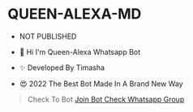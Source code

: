 # QUEEN-ALEXA-MD
- NOT PUBLISHED

- 👋 Hi I'm Queen-Alexa Whatsapp Bot
- ✨ Developed By Timasha
- 😍 2022 The Best Bot Made In A Brand New Way

> Check To Bot <a href="https://chat.whatsapp.com/Lstgiwvbqms8BQbZNnrrlY"> Join Bot Check Whatsapp Group
